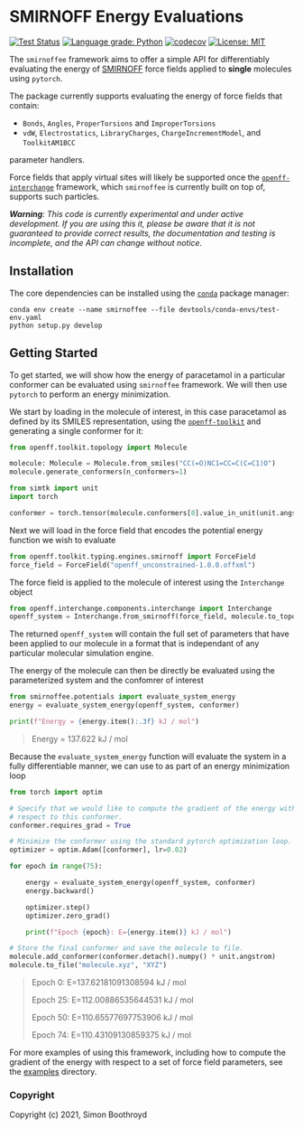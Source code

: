 SMIRNOFF Energy Evaluations
===========================
[![Test Status](https://github.com/simonboothroyd/smirnoffee/actions/workflows/ci.yaml/badge.svg?branch=main)](https://github.com/simonboothroyd/smirnoffee/actions/workflows/ci.yaml)
[![Language grade: Python](https://img.shields.io/lgtm/grade/python/g/SimonBoothroyd/smirnoffee.svg?logo=lgtm&logoWidth=18)](https://lgtm.com/projects/g/SimonBoothroyd/smirnoffee/context:python)
[![codecov](https://codecov.io/gh/simonboothroyd/smirnoffee/branch/main/graph/badge.svg)](https://codecov.io/gh/simonboothroyd/smirnoffee/branch/main)
[![License: MIT](https://img.shields.io/badge/License-MIT-yellow.svg)](https://opensource.org/licenses/MIT)

The `smirnoffee` framework aims to offer a simple API for differentiably evaluating the energy of [SMIRNOFF](
https://openforcefield.github.io/standards/standards/smirnoff/) force fields applied to **single** molecules using
``pytorch``.

The package currently supports evaluating the energy of force fields that contain: 

* `Bonds`, `Angles`, `ProperTorsions` and `ImproperTorsions` 
* `vdW`, `Electrostatics`, `LibraryCharges`, `ChargeIncrementModel`, and `ToolkitAM1BCC`

parameter handlers.

Force fields that apply virtual sites will likely be supported once the [`openff-interchange`](
https://github.com/openforcefield/openff-interchange) framework, which `smirnoffee` is currently built on top of, 
supports such particles.

***Warning**: This code is currently experimental and under active development. If you are using this it, please be 
aware that it is not guaranteed to provide correct results, the documentation and testing is incomplete, and the
API can change without notice.*

## Installation

The core dependencies can be installed using the [`conda`](https://docs.conda.io/en/latest/miniconda.html) 
package manager:

```shell
conda env create --name smirnoffee --file devtools/conda-envs/test-env.yaml
python setup.py develop
```

## Getting Started

To get started, we will show how the energy of paracetamol in a particular conformer can be evaluated using 
`smirnoffee` framework. We will then use ``pytorch`` to perform an energy minimization. 

We start by loading in the molecule of interest, in this case paracetamol as defined by its SMILES representation,
using the [`openff-toolkit`](https://github.com/openforcefield/openff-toolkit) and generating a single conformer for it:

```python
from openff.toolkit.topology import Molecule

molecule: Molecule = Molecule.from_smiles("CC(=O)NC1=CC=C(C=C1)O")
molecule.generate_conformers(n_conformers=1)

from simtk import unit
import torch

conformer = torch.tensor(molecule.conformers[0].value_in_unit(unit.angstrom))
```

Next we will load in the force field that encodes the potential energy function we wish to evaluate

```python
from openff.toolkit.typing.engines.smirnoff import ForceField
force_field = ForceField("openff_unconstrained-1.0.0.offxml")
```

The force field is applied to the molecule of interest using the `Interchange` object

```python
from openff.interchange.components.interchange import Interchange
openff_system = Interchange.from_smirnoff(force_field, molecule.to_topology())
```

The returned ``openff_system`` will contain the full set of parameters that have been applied to our molecule
in a format that is independant of any particular molecular simulation engine.

The energy of the molecule can then be directly be evaluated using the parameterized system and the confomrer of 
interest

```python
from smirnoffee.potentials import evaluate_system_energy
energy = evaluate_system_energy(openff_system, conformer)

print(f"Energy = {energy.item():.3f} kJ / mol")
```

> Energy = 137.622 kJ / mol

Because the ``evaluate_system_energy`` function will evaluate the system in a fully differentiable manner, we can
use to as part of an energy minimization loop

```python
from torch import optim

# Specify that we would like to compute the gradient of the energy with
# respect to this conformer.
conformer.requires_grad = True

# Minimize the conformer using the standard pytorch optimization loop.
optimizer = optim.Adam([conformer], lr=0.02)

for epoch in range(75):

    energy = evaluate_system_energy(openff_system, conformer)
    energy.backward()

    optimizer.step()
    optimizer.zero_grad()

    print(f"Epoch {epoch}: E={energy.item()} kJ / mol")

# Store the final conformer and save the molecule to file.
molecule.add_conformer(conformer.detach().numpy() * unit.angstrom)
molecule.to_file("molecule.xyz", "XYZ")
```

> Epoch 0:  E=137.62181091308594 kJ / mol
> 
> Epoch 25: E=112.00886535644531 kJ / mol
> 
> Epoch 50: E=110.65577697753906 kJ / mol
> 
> Epoch 74: E=110.43109130859375 kJ / mol

For more examples of using this framework, including how to compute the gradient of the energy with respect to a 
set of force field parameters, see the [examples](examples) directory.

### Copyright

Copyright (c) 2021, Simon Boothroyd
